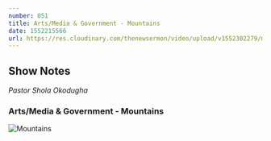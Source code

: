 ```yaml
---
number: 051
title: Arts/Media & Government - Mountains
date: 1552215566
url: https://res.cloudinary.com/thenewsermon/video/upload/v1552302279/messages/Mountains%20%2802%29%2010th%20march%202019.mp3
---
```


## Show Notes
_Pastor Shola Okodugha_

### Arts/Media & Government - Mountains

![Mountains](https://res.cloudinary.com/thenewsermon/image/upload/v1551615971/sermon%20display%20pictures/Mountains_I_DP.jpg)